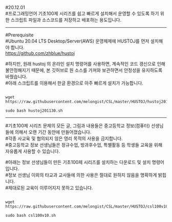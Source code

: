 #20.12.01   
#프로그래밍언어 기초100제 시리즈를 쉽고 빠르게 설치해서 운영할 수 있도록 하기 위한 스크립트 파일과 소스코드를 저장하고 배포하는 용도입니다.    
***

#Prerequisite  
#Ubuntu 20.04 LTS Desktop/Server(AWS) 운영체제에 HUSTOJ를 먼저 설치해야 합니다.   
<https://github.com/zhblue/hustoj>

#하지만, 원래 hustoj 의 온라인 설치 명령어를 사용하면, 계속적인 코드 갱신으로 인해 불안정해지기 때문에, 본 깃허브로 원 소스를 가져와 보관하면서 안정성을 유지하도록 바꿨습니다.   
#아래 스크립트를 이용해서 한글 환경으로 아주 빠르게 설치가 가능합니다.   
<pre><code>
wget https://raw.githubusercontent.com/melongist/CSL/master/HUSTOJ/hustoj201130.sh

sudo bash hustoj201130.sh
</code></pre>

***
#기초100제 시리즈 문제의 모든 글, 그림과 내용들은 중고등학교 정보(컴퓨터) 선생님들에 의해서 오랜 기간 동안에 만들어졌습니다.   
#각종 사교육 및 협의되지 않은 영리 목적의 사용을 금지합니다.   
#중고등학교 정보 선생님들은 정규수업, 방과후수업, 특별활동 등 학생들 교육을 위해 자유롭게 사용할 수 있습니다.   

#아래는 정보 선생님들이 만든 기초100제 시리즈를 설치하는 다운로드 및 설치 명령어 입니다.   
#정보 선생님 이외의 타교과 교사들에 의한 사용은 절대로 원하지 않음을 명확하게 밝힙니다.   
#제대로된 교육이 이루어지지 못하고 있습니다.   
<pre><code>
wget https://raw.githubusercontent.com/melongist/CSL/master/HUSTOJ/csl100v10.sh

sudo bash csl100v10.sh
</code></pre>
